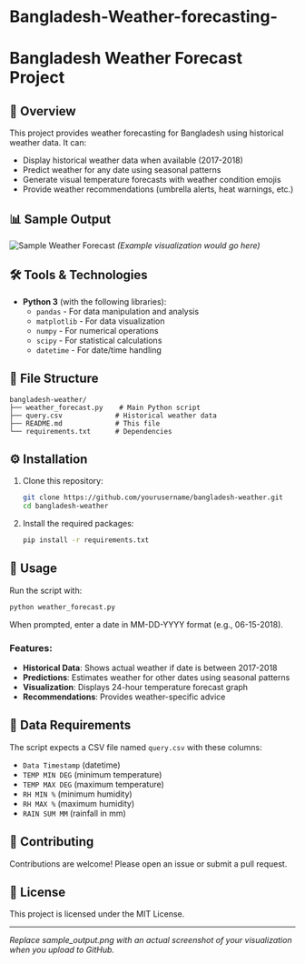 # Bangladesh-Weather-forecasting-
# Bangladesh Weather Forecast Project

## 📌 Overview
This project provides weather forecasting for Bangladesh using historical weather data. It can:
- Display historical weather data when available (2017-2018)
- Predict weather for any date using seasonal patterns
- Generate visual temperature forecasts with weather condition emojis
- Provide weather recommendations (umbrella alerts, heat warnings, etc.)

## 📊 Sample Output
![Sample Weather Forecast](sample_output.png) *(Example visualization would go here)*

## 🛠️ Tools & Technologies
- **Python 3** (with the following libraries):
  - `pandas` - For data manipulation and analysis
  - `matplotlib` - For data visualization
  - `numpy` - For numerical operations
  - `scipy` - For statistical calculations
  - `datetime` - For date/time handling

## 📂 File Structure
```
bangladesh-weather/
├── weather_forecast.py    # Main Python script
├── query.csv             # Historical weather data
├── README.md             # This file
└── requirements.txt      # Dependencies
```

## ⚙️ Installation
1. Clone this repository:
   ```bash
   git clone https://github.com/yourusername/bangladesh-weather.git
   cd bangladesh-weather
   ```

2. Install the required packages:
   ```bash
   pip install -r requirements.txt
   ```

## 🚀 Usage
Run the script with:
```bash
python weather_forecast.py
```

When prompted, enter a date in MM-DD-YYYY format (e.g., 06-15-2018).

### Features:
- **Historical Data**: Shows actual weather if date is between 2017-2018
- **Predictions**: Estimates weather for other dates using seasonal patterns
- **Visualization**: Displays 24-hour temperature forecast graph
- **Recommendations**: Provides weather-specific advice

## 📝 Data Requirements
The script expects a CSV file named `query.csv` with these columns:
- `Data Timestamp` (datetime)
- `TEMP MIN DEG` (minimum temperature)
- `TEMP MAX DEG` (maximum temperature)
- `RH MIN %` (minimum humidity)
- `RH MAX %` (maximum humidity)
- `RAIN SUM MM` (rainfall in mm)

## 🤝 Contributing
Contributions are welcome! Please open an issue or submit a pull request.

## 📜 License
This project is licensed under the MIT License.

---

*Replace sample_output.png with an actual screenshot of your visualization when you upload to GitHub.*
